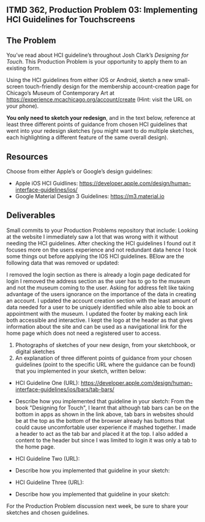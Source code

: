 ## ITMD 362, Production Problem 03: Implementing HCI Guidelines for Touchscreens

## The Problem

You’ve read about HCI guideline’s throughout Josh Clark’s *Designing for Touch*. This Production
Problem is your opportunity to apply them to an existing form.

Using the HCI guidelines from either iOS or Android, sketch a new small-screen touch-friendly design
for the membership account-creation page for Chicago’s Museum of Contemporary Art at https://experience.mcachicago.org/account/create (Hint: visit the URL on your phone).

**You only need to sketch your redesign**, and in the text below, reference at least three different
points of guidance from chosen HCI guidelines that went into your redesign sketches (you might
want to do multiple sketches, each highlighting a different feature of the same overall design).

## Resources

Choose from either Apple’s or Google’s design guidelines:

* Apple iOS HCI Guidlines:
  https://developer.apple.com/design/human-interface-guidelines/ios/
* Google Material Design 3 Guidelines:
  https://m3.material.io

## Deliverables

Small commits to your Production Problems repository that include:
   Looking at the website I immediately saw a lot that was wrong with it without needing the HCI guidelines. After checking the HCI guidelines I found out it focuses more on the users experience and not redundant data hence I took some things out before applying the IOS HCI guidelines. BElow are the following data that was removed or updated:

   I removed the login section as there is already a login page dedicated for login
   I removed the address section as the user has to go to the museum and not the museum coming to the user.
Asking for address felt like taking advantage of the users ignorance on the importance of the data in creating an account.
   I updated the account creation section with the least amount of data needed for a user to be uniquely identified while also able to book an appointment with the museum.
   I updated the footer by making each link both accessible and interactive.
   I kept the logo at the header as that gives information about the site and can be used as a navigational link for the home page which does not need a registered user to access.

1. Photographs of sketches of your new design, from your sketchbook, or digital sketches
2. An explanation of three different points of guidance from your chosen guidelines (point to the
   specific URL where the guidance can be found) that you implemented in your sketch, written below:

* HCI Guideline One (URL): https://developer.apple.com/design/human-interface-guidelines/ios/bars/tab-bars/
* Describe how you implemented that guideline in your sketch:
  From the book "Designing for Touch", I learnt that although tab bars can be on the bottom in apps as shown in the link above,
  tab bars in websites should be at the top as the bottom of the browser already has buttons that could cause uncomfortable user experience if mashed together.
  I made a header to act as the tab bar and placed it at the top. I also added a content to the header but since I was limited to login it was only a tab to the home page.

* HCI Guideline Two (URL):
* Describe how you implemented that guideline in your sketch:

* HCI Guideline Three (URL):
* Describe how you implemented that guideline in your sketch:

For the Production Problem discussion next week, be sure to share your sketches and chosen
guidelines.
